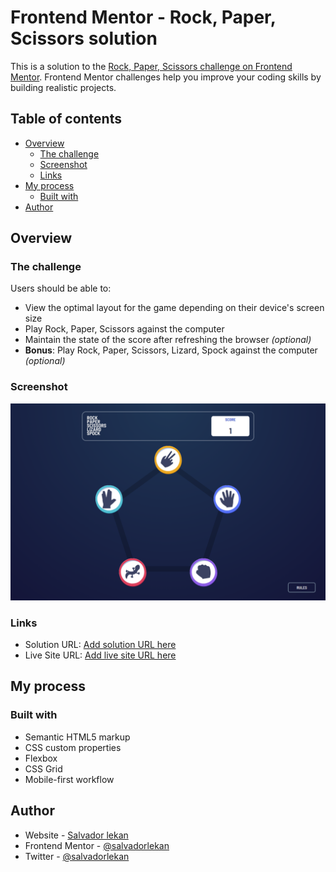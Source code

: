 # Frontend Mentor - Rock, Paper, Scissors solution

This is a solution to the [Rock, Paper, Scissors challenge on Frontend Mentor](https://www.frontendmentor.io/challenges/rock-paper-scissors-game-pTgwgvgH). Frontend Mentor challenges help you improve your coding skills by building realistic projects. 

## Table of contents

- [Overview](#overview)
  - [The challenge](#the-challenge)
  - [Screenshot](#screenshot)
  - [Links](#links)
- [My process](#my-process)
  - [Built with](#built-with)
- [Author](#author)


## Overview

### The challenge

Users should be able to:

- View the optimal layout for the game depending on their device's screen size
- Play Rock, Paper, Scissors against the computer
- Maintain the state of the score after refreshing the browser _(optional)_
- **Bonus**: Play Rock, Paper, Scissors, Lizard, Spock against the computer _(optional)_

### Screenshot

![](./screenshot.png)


### Links

- Solution URL: [Add solution URL here](https://github.com/SalvadorLekan/rock-paper-scissors)
- Live Site URL: [Add live site URL here](https://SalvadorLekan.github.io/rock-paper-scissors)

## My process

### Built with

- Semantic HTML5 markup
- CSS custom properties
- Flexbox
- CSS Grid
- Mobile-first workflow

## Author

- Website - [Salvador lekan](https://www.salvadorlekan.com.ng)
- Frontend Mentor - [@salvadorlekan](https://www.frontendmentor.io/profile/salvadorlekan)
- Twitter - [@salvadorlekan](https://www.twitter.com/salvadorlekan)


